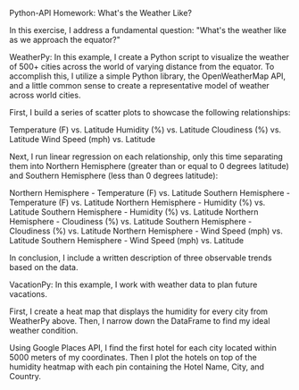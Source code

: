 Python-API Homework: What's the Weather Like?

In this exercise, I address a fundamental question: "What's the weather like as we approach the equator?"

WeatherPy:
In this example, I create a Python script to visualize the weather of 500+ cities across the world of varying distance from the equator. To accomplish this, I utilize a simple Python library, the OpenWeatherMap API, and a little common sense to create a representative model of weather across world cities.

First, I build a series of scatter plots to showcase the following relationships:

Temperature (F) vs. Latitude
Humidity (%) vs. Latitude
Cloudiness (%) vs. Latitude
Wind Speed (mph) vs. Latitude

Next, I run linear regression on each relationship, only this time separating them into Northern Hemisphere (greater than or equal to 0 degrees latitude) and Southern Hemisphere (less than 0 degrees latitude):

Northern Hemisphere - Temperature (F) vs. Latitude
Southern Hemisphere - Temperature (F) vs. Latitude
Northern Hemisphere - Humidity (%) vs. Latitude
Southern Hemisphere - Humidity (%) vs. Latitude
Northern Hemisphere - Cloudiness (%) vs. Latitude
Southern Hemisphere - Cloudiness (%) vs. Latitude
Northern Hemisphere - Wind Speed (mph) vs. Latitude
Southern Hemisphere - Wind Speed (mph) vs. Latitude

In conclusion, I include a written description of three observable trends based on the data.

VacationPy: 
In this example, I work with weather data to plan future vacations. 

First, I create a heat map that displays the humidity for every city from WeatherPy above. Then, I narrow down the DataFrame to find my ideal weather condition. 

Using Google Places API, I find the first hotel for each city located within 5000 meters of my coordinates. Then I plot the hotels on top of the humidity heatmap with each pin containing the Hotel Name, City, and Country.
